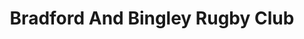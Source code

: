 ---
Name: Bradford And Bingley Rugby Club
Area: Bingley
Address: Wagon Lane, Bingley
Postcode: BD16 1LT
Web: https://www.beesrfc.com/
Facebook: https://www.facebook.com/beesrugby/
Lat: 
Lng: 
Member: 'no'
Description: Home to the Bingley Weekender festival and live music at various times
  throughout the year.
splash: 
image-credit: 
internal-link: 
internal-link-text: 
LastUpdated: '2023-03-16'
closed-date: 
title: Bradford And Bingley Rugby Club
permalink: "/venues/bradford_and_bingley_rugby_club.html"
layout: venue_page
---